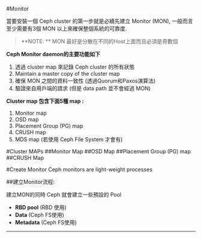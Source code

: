 #Monitor

當要安裝一個 Ceph cluster 的第一步就是必續先建立 Monitor (MON),  一般而言至少需要有3個 MON 以上來確保整個系統的可靠度.

 > **NOTE: ** MON 最好是分散在不同的Host上面而且必須是奇數個

**Ceph Monitor daemon的主要功能如下**
1. 透過 cluster map 來記錄 Ceph cluster 的所有狀態
2. Maintain a master copy of the cluster map
2. 確保 MON 之間的資料一致性 (透過Quorum和Paxos演算法)
3. 驗證來自用戶端的請求 (但是 data path 並不會經過 MON)

**Cluster map 包含下面5種 map :**
1. Monitor map
2. OSD map
3. Placement Group (PG) map
4. CRUSH map
5. MDS map (若使用 Ceph File System 才會有)


#Cluster MAPs
##Monitor Map
##OSD Map
##Placement Group (PG) map
##CRUSH Map


#Create Monitor
Ceph monitors are light-weight processes

##建立Monitor流程:


建立MON的同時 Ceph 就會建立一些預設的 Pool
 * **RBD pool** (RBD 使用)
 * **Data** (Ceph FS使用)
 * **Metadata** (Ceph FS使用)


-----
